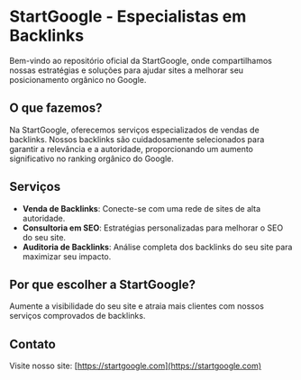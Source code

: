 # StartGoogle - Especialistas em Backlinks

Bem-vindo ao repositório oficial da StartGoogle, onde compartilhamos nossas estratégias e soluções para ajudar sites a melhorar seu posicionamento orgânico no Google.

## O que fazemos?

Na StartGoogle, oferecemos serviços especializados de vendas de backlinks. Nossos backlinks são cuidadosamente selecionados para garantir a relevância e a autoridade, proporcionando um aumento significativo no ranking orgânico do Google.

## Serviços

- **Venda de Backlinks**: Conecte-se com uma rede de sites de alta autoridade.
- **Consultoria em SEO**: Estratégias personalizadas para melhorar o SEO do seu site.
- **Auditoria de Backlinks**: Análise completa dos backlinks do seu site para maximizar seu impacto.

## Por que escolher a StartGoogle?

Aumente a visibilidade do seu site e atraia mais clientes com nossos serviços comprovados de backlinks.

## Contato

Visite nosso site: [https://startgoogle.com](https://startgoogle.com)
